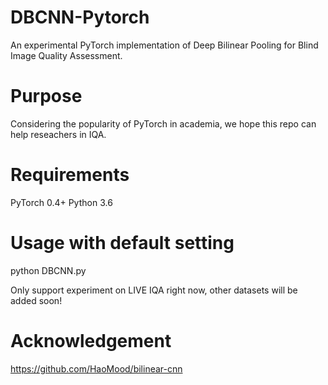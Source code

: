 # DBCNN-Pytorch
An experimental PyTorch implementation of Deep Bilinear Pooling for Blind Image Quality Assessment.

# Purpose
Considering the popularity of PyTorch in academia, we hope this repo can help reseachers in IQA.

# Requirements
PyTorch 0.4+
Python 3.6

# Usage with default setting
python DBCNN.py

Only support experiment on LIVE IQA right now, other datasets will be added soon!


# Acknowledgement
https://github.com/HaoMood/bilinear-cnn


